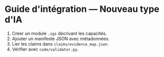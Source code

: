 # Guide d'intégration — Nouveau type d'IA

1. Créer un module `.zgs` décrivant les capacités.
2. Ajouter un manifeste JSON avec métadonnées.
3. Lier les claims dans `claims/evidence_map.json`.
4. Vérifier avec `code/validator.py`.
